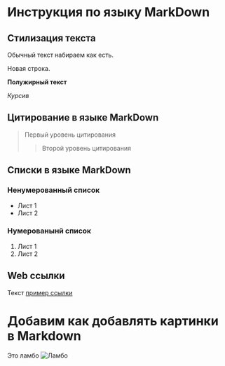 # Инструкция по языку MarkDown

## Стилизация текста

Обычный текст набираем как есть.

Новая строка.

**Полужирный текст**

*Курсив*

## Цитирование в языке MarkDown
> Первый уровень цитирования
>> Второй уровень цитирования

## Списки в языке MarkDown
### Ненумерованный список

* Лист 1
* Лист 2

### Нумерованынй список

1. Лист 1
2. Лист 2

## Web ссылки
Текст [пример ссылки](http.example.com "Всплывающая подсказака")

# Добавим как добавлять картинки в Markdown
Это ламбо
![Ламбо](lambo.jpeg)